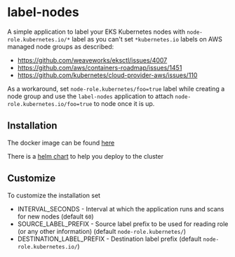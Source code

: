 # label-nodes
A simple application to label your EKS Kubernetes nodes with `node-role.kubernetes.io/*` label as you can't set `*kubernetes.io` labels on AWS managed node groups as described:
* https://github.com/weaveworks/eksctl/issues/4007
* https://github.com/aws/containers-roadmap/issues/1451
* https://github.com/kubernetes/cloud-provider-aws/issues/110

As a workaround, set `node-role.kubernetes/foo=true` label while creating a node group and use the `label-nodes` application to attach `node-role.kubernetes.io/foo=true` to node once it is up.

## Installation
The docker image can be found [here](https://hub.docker.com/r/enver/label-nodes)

There is a [helm chart](https://github.com/enver/charts) to help you deploy to the cluster

## Customize
To customize the installation set
* INTERVAL_SECONDS - Interval at which the application runs and scans for new nodes (default `60`)
* SOURCE_LABEL_PREFIX - Source label prefix to be used for reading role (or any other information) (default `node-role.kubernetes/`)
* DESTINATION_LABEL_PREFIX - Destination label prefix (default `node-role.kubernetes.io/`)
